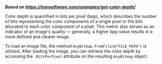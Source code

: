 ***Based on <https://ironsoftware.com/examples/get-color-depth/>***

Color depth is quantified in bits per pixel (bpp), which describes the number of bits representing the color components of a single pixel or the bits allocated to each color component of a pixel. This metric also serves as an indicator of an image's quality — generally, a higher bpp value results in a more defined and clearer image.

To load an image file, the method `AnyBitmap.FromFile(@"FILE_PATH")` is utilized. After loading the image, you can retrieve the color depth by accessing the `.BitsPerPixel` attribute on the resulting `AnyBitmap` object.